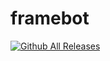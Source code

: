 # framebot
[![Github All Releases](https://img.shields.io/github/downloads/alirezajavadigit/framebot/total.svg)]()
